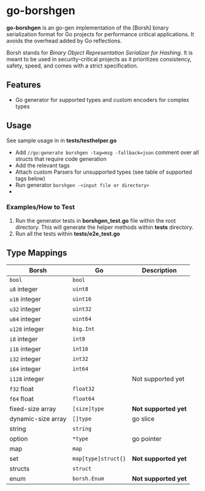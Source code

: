 # go-borshgen



**go-borshgen** is an go-gen implementation of the [Borsh] binary serialization format for Go
projects for performance critical applications. It avoids the overhead added by Go reflections.

Borsh stands for _Binary Object Representation Serializer for Hashing_. It is
meant to be used in security-critical projects as it prioritizes consistency,
safety, speed, and comes with a strict specification.

## Features

- Go generator for supported types and custom encoders for complex types



## Usage

See sample usage in in **tests/testhelper.go**

- Add ``` //go:generate borshgen -tag=msg -fallback=json ``` comment over all structs that require code generation
- Add the relevant tags
- Attach custom Parsers for unsupported types (see table of supported tags below)
- Run generator ``` borshgen -<input file or directory> ```
- 

### Examples/How to Test
1. Run the generator tests in **borshgen_test.go** file within the root directory. This will
generate the helper methods within **tests** directory.
2. Run all the tests within **tests/e2e_test.go**




## Type Mappings

Borsh                 | Go           |  Description
--------------------- | -------------- |--------
`bool`		      | `bool`	       |
`u8` integer          | `uint8`        |
`u16` integer         | `uint16`       |
`u32` integer         | `uint32`       |
`u64` integer         | `uint64`       |
`u128` integer        | `big.Int`  |
`i8` integer          | `int8`        |
`i16` integer         | `int16`       |
`i32` integer         | `int32`       |
`i64` integer         | `int64`       |
`i128` integer        |            |  Not supported yet
`f32` float           | `float32`      |
`f64` float           | `float64`      |
fixed-size array      | `[size]type`   |  **Not supported yet**
dynamic-size array    |  `[]type`      |  go slice
string                | `string`       |
option                |  `*type`         |   go pointer
map                   |   `map`          |
set                   |   `map[type]struct{}`  | **Not supported yet**
structs               |   `struct`      |
enum                  |   `borsh.Enum`  |    **Not supported yet**
